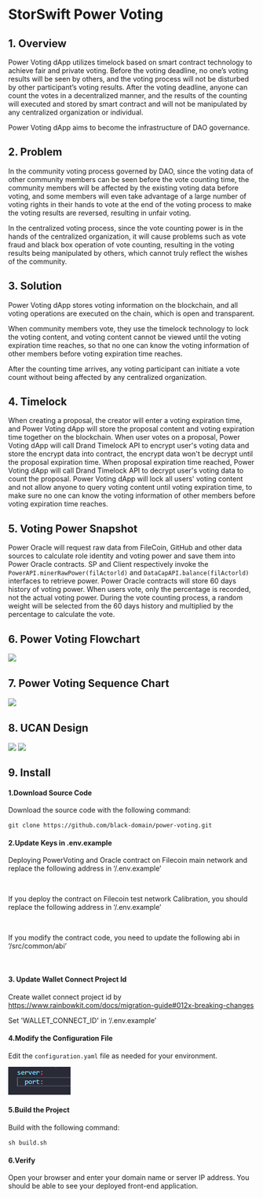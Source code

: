 # StorSwift Power Voting

## 1. Overview

Power Voting dApp utilizes timelock based on smart contract technology to achieve fair and private voting. Before the voting deadline, no one’s voting results will be seen by others, and the voting process will not be disturbed by other participant’s voting results. After the voting deadline, anyone can count the votes in a decentralized manner, and the results of the counting will executed and stored by smart contract and will not be manipulated by any centralized organization or individual.

Power Voting dApp aims to become the infrastructure of DAO governance.

## 2. Problem

In the community voting process governed by DAO, since the voting data of other community members can be seen before the vote counting time, the community members will be affected by the existing voting data before voting, and some members will even take advantage of a large number of voting rights in their hands to vote at the end of the voting process to make the voting results are reversed, resulting in unfair voting.

In the centralized voting process, since the vote counting power is in the hands of the centralized organization, it will cause problems such as vote fraud and black box operation of vote counting, resulting in the voting results being manipulated by others, which cannot truly reflect the wishes of the community.

## 3. Solution

Power Voting dApp stores voting information on the blockchain, and all voting operations are executed on the chain, which is open and transparent.

When community members vote, they use the timelock technology to lock the voting content, and voting content cannot be viewed until the voting expiration time reaches, so that no one can know the voting information of other members before voting expiration time reaches.

After the counting time arrives, any voting participant can initiate a vote count without being affected by any centralized organization.

## 4. Timelock

When creating a proposal, the creator will enter a voting expiration time, and Power Voting dApp will store the proposal content and voting expiration time together on the blockchain. When user votes on a proposal, Power Voting dApp will call Drand Timelock API to encrypt user's voting data and store the encrypt data into contract, the encrypt data won't be decrypt until the proposal expiration time. When proposal expiration time reached, Power Voting dApp will call Drand Timelock API to decrypt user's voting data to count the proposal. Power Voting dApp will lock all users' voting content and not allow anyone to query voting content until voting expiration time, to make sure no one can know the voting information of other members before voting expiration time reaches.

## 5. Voting Power Snapshot

Power Oracle will request raw data from FileCoin, GitHub and other data sources to calculate role identity and voting power and save them into Power Oracle contracts. SP and Client respectively invoke the `PowerAPI.minerRawPower(filActorld)` and `DataCapAPI.balance(filActorld)` interfaces to retrieve power. Power Oracle contracts will store 60 days history of voting power. When users vote, only the percentage is recorded, not the actual voting power. During the vote counting process, a random weight will be selected from the 60 days history and multiplied by the percentage to calculate the vote.

## 6. Power Voting Flowchart

![](img/flowchart.png)

## 7. Power Voting Sequence Chart

![](img/timing_diagram.png)

## 8. UCAN Design

![](img/ucan1.png)
![](img/ucan2.png)

## 9. Install

#### 1.Download Source Code

Download the source code with the following command:

```
git clone https://github.com/black-domain/power-voting.git
```

#### 2.Update Keys in .env.example

Deploying PowerVoting and Oracle contract on Filecoin main network and replace the following address in ‘/.env.example’

<img src="img/mainnet.png" alt="" />

If you deploy the contract on Filecoin test network Calibration, you should replace the following address in ‘/.env.example’

<img src="img/testnet.png"  alt="" />

If you modify the contract code, you need to update the following abi in ‘/src/common/abi’

<img src="img/abi.png" style="zoom:50%;"  alt="" />

#### 3. Update Wallet Connect Project Id

Create wallet connect project id by https://www.rainbowkit.com/docs/migration-guide#012x-breaking-changes

Set 'WALLET_CONNECT_ID'  in ‘/.env.example’

#### 4.Modify the Configuration File

Edit the `configuration.yaml` file as needed for your environment.

<img src="img/config.png"  alt="" />

#### 5.Build the Project

Build  with the following command:

```
sh build.sh
```

#### 6.Verify

 Open your browser and enter your domain name or server IP address. You should be able to see your deployed front-end application.
